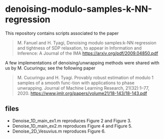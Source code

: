 # denoising-modulo-samples-k-NN-regression

This repository contains scripts associated to the paper 
>M. Fanuel and H. Tyagi, Denoising modulo samples:k-NN regression and tightness of SDP relaxation, to appear in Information and Inference: A Journal of the IMA
https://arxiv.org/pdf/2009.04850.pdf

A few implementations of denoising/unwrapping methods were shared with us by M. Cucuringu; see the following paper
>M. Cucuringu and H. Tyagi. Provably robust estimation of modulo 1 samples of a smooth func-tion with applications to phase unwrapping. Journal of Machine Learning Research, 21(32):1–77, 2020.
https://www.jmlr.org/papers/volume21/18-143/18-143.pdf

## files

- Denoise_1D_main_ex1.m reproduces Figure 2 and Figure 3.
- Denoise_1D_main_ex2.m reproduces Figure 4 and Figure 5.
- Denoise_2D_Vesuvius.m reproduces Figure 6.

